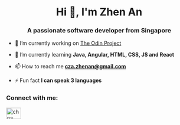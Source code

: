 <h1 align="center">Hi 👋, I'm Zhen An</h1>
<h3 align="center">A passionate software developer from Singapore</h3>

- 🔭 I’m currently working on [The Odin Project](https://theodinproject.com/)

- 🌱 I’m currently learning **Java, Angular, HTML, CSS, JS and React**

- 📫 How to reach me **cza.zhenan@gmail.com**

- ⚡ Fun fact **I can speak 3 languages**

<h3 align="left">Connect with me:</h3>
<p align="left">
<a href="https://linkedin.com/in/choa zhen an" target="blank"><img align="center" src="https://raw.githubusercontent.com/rahuldkjain/github-profile-readme-generator/master/src/images/icons/Social/linked-in-alt.svg" alt="choa zhen an" height="30" width="40" /></a>
</p>
